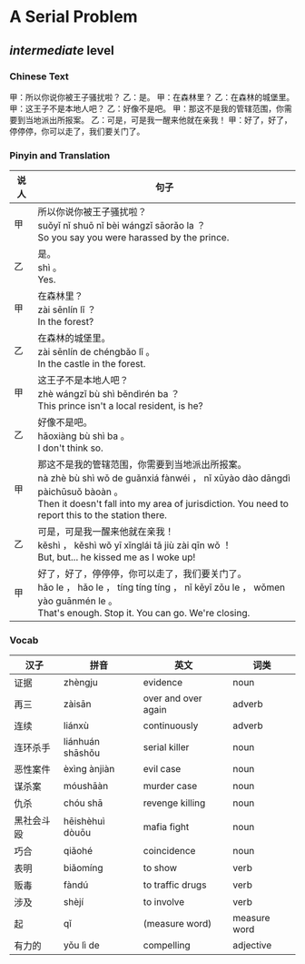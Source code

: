 # A Serial Problem
## *intermediate* level

### Chinese Text
甲：所以你说你被王子骚扰啦？
乙：是。
甲：在森林里？
乙：在森林的城堡里。
甲：这王子不是本地人吧？
乙：好像不是吧。
甲：那这不是我的管辖范围，你需要到当地派出所报案。
乙：可是，可是我一醒来他就在亲我！
甲：好了，好了，停停停，你可以走了，我们要关门了。

### Pinyin and Translation
|说人|句子|
|----|----|
|甲|所以你说你被王子骚扰啦？<br />suǒyǐ nǐ shuō nǐ bèi wángzǐ sāorǎo la ？<br />So you say you were harassed by the prince.|
|乙|是。<br />shì 。<br />Yes.|
|甲|在森林里？<br />zài sēnlín lǐ ？<br />In the forest?|
|乙|在森林的城堡里。<br />zài sēnlín de chéngbǎo lǐ 。<br />In the castle in the forest.|
|甲|这王子不是本地人吧？<br />zhè wángzǐ bù shì běndìrén ba ？<br />This prince isn't a local resident, is he?|
|乙|好像不是吧。<br />hǎoxiàng bù shì ba 。<br />I don't think so.|
|甲|那这不是我的管辖范围，你需要到当地派出所报案。<br />nà zhè bù shì wǒ de guǎnxiá fànwéi ， nǐ xūyào dào dāngdì pàichūsuǒ bàoàn 。<br />Then it doesn't fall into my area of jurisdiction. You need to report this to the station there.|
|乙|可是，可是我一醒来他就在亲我！<br />kěshì ， kěshì wǒ yī xǐnglái tā jiù zài qīn wǒ ！<br />But, but... he kissed me as I woke up!|
|甲|好了，好了，停停停，你可以走了，我们要关门了。<br />hǎo le ， hǎo le ， tíng tíng tíng ， nǐ kěyǐ zǒu le ， wǒmen yào guānmén le 。<br />That's enough. Stop it. You can go. We're closing.|
### Vocab
|汉子|拼音|英文|词类|
|----|----|----|----|
|证据|zhèngju|evidence|noun|
|再三|zàisān|over and over again|adverb|
|连续|liánxù|continuously|adverb|
|连环杀手|liánhuán shāshǒu|serial killer|noun|
|恶性案件|èxìng ànjiàn|evil case|noun|
|谋杀案|móushāàn|murder case|noun|
|仇杀|chóu shā|revenge killing|noun|
|黑社会斗殴|hēishèhuì dòuōu|mafia fight|noun|
|巧合|qiǎohé|coincidence|noun|
|表明|biǎomíng|to show|verb|
|贩毒|fàndú|to traffic drugs|verb|
|涉及|shèjí|to involve|verb|
|起|qǐ|(measure word)|measure word|
|有力的|yǒu lì de|compelling|adjective|